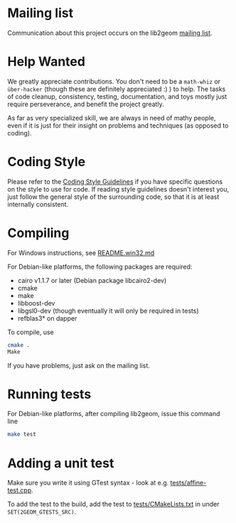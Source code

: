 # Mailing list
Communication about this project occurs on the lib2geom
[mailing list](https://lists.sourceforge.net/lists/listinfo/lib2geom-devel).


# Help Wanted
We greatly appreciate contributions.  You don't need to be a `math-whiz` or
`über-hacker` (though these are definitely appreciated :) ) to help.  The tasks
of code cleanup, consistency, testing, documentation, and toys mostly just
require perseverance, and benefit the project greatly.

As far as very specialized skill, we are always in need of mathy people, even if
it is just for their insight on problems and techniques (as opposed to coding).

# Coding Style
Please refer to the
[Coding Style Guidelines](http://www.inkscape.org/doc/coding_style.php)
if you have specific questions on the style to use for code. If reading style
guidelines doesn't interest you, just follow the general style of the
surrounding code, so that it is at least internally consistent.

# Compiling
For Windows instructions, see [README.win32.md](README.win32.md)

For Debian-like platforms, the following packages are required:
 - cairo v1.1.7 or later (Debian package libcairo2-dev)
 - cmake
 - make
 - libboost-dev
 - libgsl0-dev (though eventually it will only be required in tests)
 - refblas3* on dapper

To compile, use
```bash
cmake .
Make
```

If you have problems, just ask on the mailing list.

# Running tests
For Debian-like platforms, after compiling lib2geom, issue this command line
```bash
make test
```

# Adding a unit test
Make sure you write it using GTest syntax - look at e.g.
[tests/affine-test.cpp](tests/affine-test.cpp).

To add the test to the build, add the test to
[tests/CMakeLists.txt](tests/CMakeLists.txt) in under
`SET(2GEOM_GTESTS_SRC)`.

